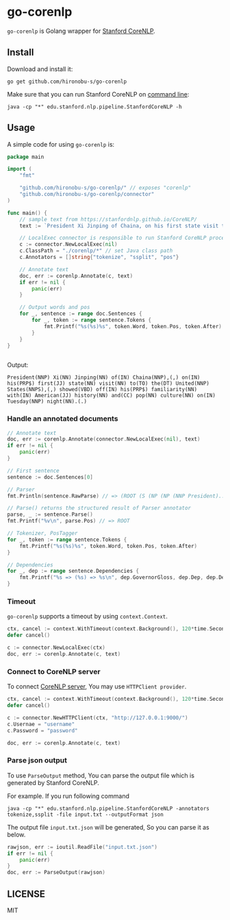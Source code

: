 # go-corenlp

`go-corenlp` is Golang wrapper for [Stanford CoreNLP](https://stanfordnlp.github.io/CoreNLP/). 

## Install

Download and install it:

```shell
go get github.com/hironobu-s/go-corenlp
```

Make sure that you can run Stanford CoreNLP on [command line](https://stanfordnlp.github.io/CoreNLP/cmdline.html):

```shell
java -cp "*" edu.stanford.nlp.pipeline.StanfordCoreNLP -h
```

## Usage

A simple code for using `go-corenlp` is:

```go
package main

import (
	"fmt"

	"github.com/hironobu-s/go-corenlp/" // exposes "corenlp"
	"github.com/hironobu-s/go-corenlp/connector"
)

func main() {
	// sample text from https://stanfordnlp.github.io/CoreNLP/
	text := `President Xi Jinping of Chaina, on his first state visit to the United States, showed off his familiarity with American history and pop culture on Tuesday night.`

	// LocalExec connector is responsible to run Stanford CoreNLP process.
	c := connector.NewLocalExec(nil)
	c.ClassPath = "./corenlp/*" // set Java class path
	c.Annotators = []string{"tokenize", "ssplit", "pos"}

	// Annotate text
	doc, err := corenlp.Annotate(c, text)
	if err != nil {
		panic(err)
	}

	// Output words and pos
	for _, sentence := range doc.Sentences {
		for _, token := range sentence.Tokens {
			fmt.Printf("%s(%s)%s", token.Word, token.Pos, token.After)
		}
	}
}
	
```

Output:

```text
President(NNP) Xi(NN) Jinping(NN) of(IN) Chaina(NNP),(,) on(IN) his(PRP$) first(JJ) state(NN) visit(NN) to(TO) the(DT) United(NNP) States(NNPS),(,) showed(VBD) off(IN) his(PRP$) familiarity(NN) with(IN) American(JJ) history(NN) and(CC) pop(NN) culture(NN) on(IN) Tuesday(NNP) night(NN).(.)
```

### Handle an annotated documents 

```go
// Annotate text
doc, err := corenlp.Annotate(connector.NewLocalExec(nil), text)
if err != nil {
	panic(err)
}

// First sentence
sentence := doc.Sentences[0]

// Parser 
fmt.Println(sentence.RawParse) // => (ROOT (S (NP (NP (NNP President)...

// Parse() returns the structured result of Parser annotator
parse, _ := sentence.Parse()
fmt.Printf("%v\n", parse.Pos) // => ROOT

// Tokenizer, PosTagger
for _, token := range sentence.Tokens {
	fmt.Printf("%s(%s)%s", token.Word, token.Pos, token.After)
}

// Dependencies
for _, dep := range sentence.Dependencies {
	fmt.Printf("%s => (%s) => %s\n", dep.GovernorGloss, dep.Dep, dep.DependentGloss)
}
```

### Timeout

`go-corenlp` supports a timeout by using `context.Context`.

```go
ctx, cancel := context.WithTimeout(context.Background(), 120*time.Second)
defer cancel()

c := connector.NewLocalExec(ctx)
doc, err := corenlp.Annotate(c, text)
```

### Connect to CoreNLP server

To connect [CoreNLP server](https://stanfordnlp.github.io/CoreNLP/corenlp-server.html), You may use `HTTPClient provider`.

```go
ctx, cancel := context.WithTimeout(context.Background(), 120*time.Second)
defer cancel()

c := connector.NewHTTPClient(ctx, "http://127.0.0.1:9000/")
c.Usernae = "username"
c.Password = "password"

doc, err := corenlp.Annotate(c, text)
```

### Parse json output 

To use `ParseOutput` method, You can parse the output file which is generated by Stanford CoreNLP.

For example. If you run following command

```shell
java -cp "*" edu.stanford.nlp.pipeline.StanfordCoreNLP -annotators tokenize,ssplit -file input.txt --outputFormat json
```

The output file `input.txt.json` will be generated, So you can parse it as below.

```go
rawjson, err := ioutil.ReadFile("input.txt.json")
if err != nil {
	panic(err)
}
doc, err := ParseOutput(rawjson)

```

## LICENSE

MIT
